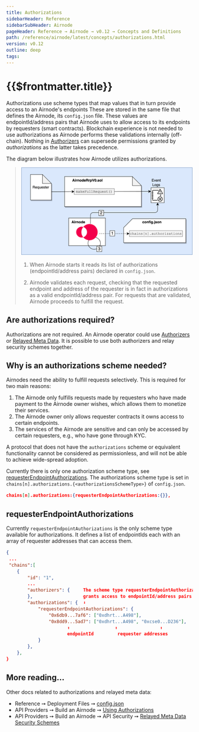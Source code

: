```yaml
---
title: Authorizations
sidebarHeader: Reference
sidebarSubHeader: Airnode
pageHeader: Reference → Airnode → v0.12 → Concepts and Definitions
path: /reference/airnode/latest/concepts/authorizations.html
version: v0.12
outline: deep
tags:
---
```


<VersionWarning/>

<PageHeader/>

<SearchHighlight/>

<FlexStartTag/>

# {{$frontmatter.title}}

Authorizations use scheme types that map values that in turn provide access to
an Airnode's endpoints These are stored in the same file that defines the
Airnode, its `config.json` file. These values are endpointId/address pairs that
Airnode uses to allow access to its endpoints by requesters (smart contracts).
Blockchain experience is not needed to use authorizations as Airnode performs
these validations internally (off-chain). Nothing in
[Authorizers](/reference/airnode/latest/concepts/authorizers.md) can supersede
permissions granted by _authorizations_ as the latter takes precedence.

The diagram below illustrates how Airnode utilizes authorizations.

> <img src="../assets/images/concepts-authorizations.png" width="550px"/>
>
> 1. <p class="diagram-line">When Airnode starts it reads its list of authorizations (endpointId/address pairs) declared in <code>config.json</code>.</p>
> 2. <p class="diagram-line">Airnode validates each request, checking that the requested endpoint and address of the requester is in fact in authorizations as a valid endpointId/address pair. For requests that are validated, Airnode proceeds to fulfill the request.</p>

## Are authorizations required?

Authorizations are not required. An Airnode operator could use
[Authorizers](/reference/airnode/latest/concepts/authorizers.md) or
[Relayed Meta Data](/reference/airnode/latest/concepts/relay-meta-auth.md). It
is possible to use both authorizers and relay security schemes together.

## Why is an authorizations scheme needed?

Airnodes need the ability to fulfill requests selectively. This is required for
two main reasons:

1. The Airnode only fulfills requests made by requesters who have made payment
   to the Airnode owner wishes, which allows them to monetize their services.
2. The Airnode owner only allows requester contracts it owns access to certain
   endpoints.
3. The services of the Airnode are sensitive and can only be accessed by certain
   requesters, e.g., who have gone through KYC.

A protocol that does not have the `authorizations` scheme or equivalent
functionality cannot be considered as permissionless, and will not be able to
achieve wide-spread adoption.

Currently there is only one authorization scheme type, see
[requesterEndpointAuthorizations](https://github.com/api3dao/airnode/blob/master/packages/airnode-validator/src/config/config.ts#L162).
The authorizations scheme type is set in
`chains[n].authorizations.{<authorizationsSchemeType>}` of `config.json`.

```json
chains[n].authorizations:{requesterEndpointAuthorizations:{}},
```

## requesterEndpointAuthorizations

Currently `requesterEndpointAuthorizations` is the only scheme type available
for authorizations. It defines a list of endpointIds each with an array of
requester addresses that can access them.

```json
{
 ...
 "chains":[
    {
        "id": "1",
        ...
        "authorizers": {     The scheme type requesterEndpointAuthorizations
        },                   grants access to endpointId/address pairs
        "authorizations": {  ⬇︎
            "requesterEndpointAuthorizations": {
                "0x6db9...7af6": ["0xdhrt...A498"],
                "0x8dd9...5ad7": ["0xdhrt...A498", "0xcse0...D236"],
                       ⬆︎                 ⬆︎                ⬆︎
                       endpointId         requester addresses
            }
        },
    },
}
```

## More reading...

Other docs related to authorizations and relayed meta data:

- Reference ➙ Deployment Files ➙
  [config.json](/reference/airnode/latest/deployment-files/config-json.md)
- API Providers ➙ Build an Airnode ➙
  [Using Authorizations](/reference/airnode/latest/understand/using-authorizations.md)
- API Providers ➙ Build an Airnode ➙ API Security ➙
  [Relayed Meta Data Security Schemes](/reference/airnode/latest/understand/api-security.md#relayed-meta-data-security-schemes)

<FlexEndTag/>
